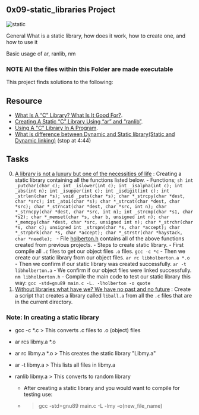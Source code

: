 ## 0x09-static_libraries Project ##

![static](https://user-images.githubusercontent.com/112782232/230479156-43811a64-a1d5-4ab3-93eb-9d7910832aef.png)

General
What is a static library, how does it work, how to create one, and how to use it

Basic usage of ar, ranlib, nm

### NOTE All the files within this Folder are made executable ###

This project finds solutions to the following:

## Resource

- [What Is A “C” Library? What Is It Good For?](https://docencia.ac.upc.edu/FIB/USO/Bibliografia/unix-c-libraries.html).
- [Creating A Static “C” Library Using “ar” and “ranlib”](https://docencia.ac.upc.edu/FIB/USO/Bibliografia/unix-c-libraries.html).
- [Using A "C" Library In A Program](https://docencia.ac.upc.edu/FIB/USO/Bibliografia/unix-c-libraries.html).
- [What is difference between Dynamic and Static library(Static and Dynamic linking)](https://www.youtube.com/watch?v=eW5he5uFBNM) (stop at 4:44)

## Tasks

0. [A library is not a luxury but one of the necessities of life](./libholberton.a) : Creating a static library containing all the functions listed below.
          - Functions;
                  ```sh
                  int _putchar(char c);
                  int _islower(int c);
                  int _isalpha(int c);
                  int _abs(int n);
                  int _isupper(int c);
                  int _isdigit(int c);
                  int _strlen(char *s);
                  void _puts(char *s);
                  char *_strcpy(char *dest, char *src);
                  int _atoi(char *s);
                  char *_strcat(char *dest, char *src);
                  char *_strncat(char *dest, char *src, int n);
                  char *_strncpy(char *dest, char *src, int n);
                  int _strcmp(char *s1, char *s2);
                  char *_memset(char *s, char b, unsigned int n);
                  char *_memcpy(char *dest, char *src, unsigned int n);
                  char *_strchr(char *s, char c);
                  unsigned int _strspn(char *s, char *accept);
                  char *_strpbrk(char *s, char *accept);
                  char *_strstr(char *haystack, char *needle);
                  ```
            - File [holberton.h](./holberton.h) contains all of the above functions created from previous projects.
            - Steps to create static library.
                    - First compile all `.c` files to get our object files `.o` files.
                            `gcc -c *c`
                    - Then we create our static library from our object files.
			                      `ar rc libholberton.a *.o`
                    - Then we confirm if our static library was created successfully.
			                      `ar -t libholberton.a`
                    - We confirm if our object files were linked successfully.
			                      `nm libholberton.h`
             - Compile the main code to test our static library this way: `gcc -std=gnu89 main.c -L. -lholberton -o quote`
1. [Without libraries what have we? We have no past and no future](./create_static_lib.sh) : Create a script that creates a library called `liball.a` from all the `.c` files that are in the current directory.  


### Note: In creating a static library ###
 - gcc -c *.c > This converts .c files to .o (object) files
 - ar rcs libmy.a *.o
 - ar rc libmy.a *.o > This creates the static library "Libmy.a"
 - ar -t libmy.a > This lists all files in libmy.a
 
- ranlib libmy.a > This converts to random library

  - After creating a static library and you would want to compile for testing use:
  - > gcc -std=gnu89 main.c -L -lmy -o(new_file_name)
